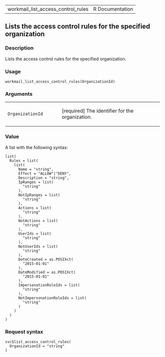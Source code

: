 <table style="width: 100%;">
<tbody>
<tr class="odd">
<td>workmail_list_access_control_rules</td>
<td style="text-align: right;">R Documentation</td>
</tr>
</tbody>
</table>

## Lists the access control rules for the specified organization

### Description

Lists the access control rules for the specified organization.

### Usage

    workmail_list_access_control_rules(OrganizationId)

### Arguments

<table>
<colgroup>
<col style="width: 35%" />
<col style="width: 65%" />
</colgroup>
<tbody>
<tr class="odd">
<td><code
id="workmail_list_access_control_rules_:_OrganizationId">OrganizationId</code></td>
<td><p>[required] The identifier for the organization.</p></td>
</tr>
</tbody>
</table>

### Value

A list with the following syntax:

    list(
      Rules = list(
        list(
          Name = "string",
          Effect = "ALLOW"|"DENY",
          Description = "string",
          IpRanges = list(
            "string"
          ),
          NotIpRanges = list(
            "string"
          ),
          Actions = list(
            "string"
          ),
          NotActions = list(
            "string"
          ),
          UserIds = list(
            "string"
          ),
          NotUserIds = list(
            "string"
          ),
          DateCreated = as.POSIXct(
            "2015-01-01"
          ),
          DateModified = as.POSIXct(
            "2015-01-01"
          ),
          ImpersonationRoleIds = list(
            "string"
          ),
          NotImpersonationRoleIds = list(
            "string"
          )
        )
      )
    )

### Request syntax

    svc$list_access_control_rules(
      OrganizationId = "string"
    )
